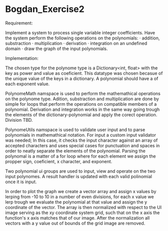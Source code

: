 # Bogdan_Exercise2

Requirement:

Implement a system to process single variable integer coefficients.
Have the system perform the following operations on the polynomials:
· addition, substraction
· multiplication
· derivation
· integration on an undefined domain
· draw the graph of the input polynomials.


Implementation:

The chosen type for the polynome type is a Dictionary<int, float> with the key as power and value as coeficient.
  This datatype was chosen becasue of the unique value of the keys in a dictionary. A polynomial should have a of each exponent value. 

PolynomeMath namspace is used to perform the mathemathical operations on the polynome type.
  Adition, substraction and multiplication are done by simple for loops that perform the operations on compatible members of a polynomial.
  Derivation and integration works in the same way going trough the elements of the dictionary-polynomial and apply the corect operation.
  Division TBD.
  
PolynomeUtils namspace is used to validate user input and to parse polynomials in mathemathical notation.
  For input a custom input validator was needed; In this case, it checks the input character against an array of accepted characters and uses special cases for punctuation and spaces in order to neatly separate the elements of the polynomial.
  Parsing the polynomal is a matter of a for loop where for each element we assign the propper sign, coeficient, x character, and exponent.

Two polynomial ui groups are used to input, view and operate on the two input polynomes.
A result handler is updated with each valid polinomial once it is input.

In order to plot the graph we create a vector array and assign x values by lerping from -10 to 10 in a number of even divisions, for each x value we lerp trough we evaluate the polynomial at that value and assign the y coordinate of the vector.
The array is then normalized with respect to the UI image serving as the xy coordinate system grid, such that on the x axis the function's x axis matches that of our image.
After the normalization all vectors with a y value out of bounds of the grid image are removed.
